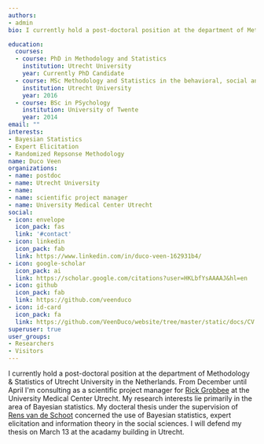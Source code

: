 ```yaml
---
authors:
- admin
bio: I currently hold a post-doctoral position at the department of Methodology & Statistics of Utrecht University in the Netherlands. From December until April I'm consulting as a scientific project manager for [Rick Grobbee](https://www.umcutrecht.nl/en/Research/Strategic-themes/Circulatory-Health/Prof-dr-Rick-Grobbee) at the University Medical Center Utrecht. My research interests lie primarily in the area of Bayesian statistics. My docteral thesis under the supervision of [Rens van de Schoot](https://www.rensvandeschoot.com/) concerned the use of Bayesian statistics, expert elicitation and information theory in the social sciences. I will defend my thesis on March 13 at the acadamy building in Utrecht.

education:
  courses:
  - course: PhD in Methodology and Statistics
    institution: Utrecht University
    year: Currently PhD Candidate
  - course: MSc Methodology and Statistics in the behavioral, social and biomedical sciences (Cum Laude)
    institution: Utrecht University
    year: 2016
  - course: BSc in PSychology
    institution: University of Twente
    year: 2014
email: ""
interests:
- Bayesian Statistics
- Expert Elicitation
- Randomized Repsonse Methodology
name: Duco Veen
organizations:
- name: postdoc
- name: Utrecht University
- name:     
- name: scientific project manager
- name: University Medical Center Utrecht
social:
- icon: envelope
  icon_pack: fas
  link: '#contact'
- icon: linkedin
  icon_pack: fab
  link: https://www.linkedin.com/in/duco-veen-162931b4/
- icon: google-scholar
  icon_pack: ai
  link: https://scholar.google.com/citations?user=HKLbfYsAAAAJ&hl=en
- icon: github
  icon_pack: fab
  link: https://github.com/veenduco
- icon: id-card
  icon_pack: fa
  link: https://github.com/VeenDuco/website/tree/master/static/docs/CV.pdf
superuser: true
user_groups:
- Researchers
- Visitors
---
```


I currently hold a post-doctoral position at the department of Methodology & Statistics of Utrecht University in the Netherlands. From December until April I'm consulting as a scientific project manager for [Rick Grobbee](https://www.umcutrecht.nl/en/Research/Strategic-themes/Circulatory-Health/Prof-dr-Rick-Grobbee) at the University Medical Center Utrecht. My research interests lie primarily in the area of Bayesian statistics. My docteral thesis under the supervision of [Rens van de Schoot](https://www.rensvandeschoot.com/) concerned the use of Bayesian statistics, expert elicitation and information theory in the social sciences. I will defend my thesis on March 13 at the acadamy building in Utrecht.